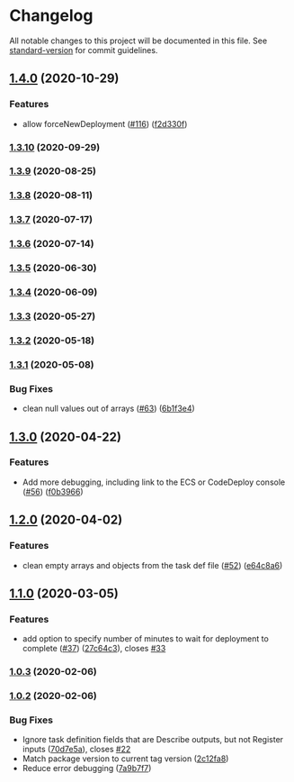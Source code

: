 # Changelog

All notable changes to this project will be documented in this file. See [standard-version](https://github.com/conventional-changelog/standard-version) for commit guidelines.

## [1.4.0](https://github.com/aws-actions/amazon-ecs-deploy-task-definition/compare/v1.3.10...v1.4.0) (2020-10-29)


### Features

* allow forceNewDeployment ([#116](https://github.com/aws-actions/amazon-ecs-deploy-task-definition/issues/116)) ([f2d330f](https://github.com/aws-actions/amazon-ecs-deploy-task-definition/commit/f2d330fcd84477fa5332a7f18acb483c21e31bee))

### [1.3.10](https://github.com/aws-actions/amazon-ecs-deploy-task-definition/compare/v1.3.9...v1.3.10) (2020-09-29)

### [1.3.9](https://github.com/aws-actions/amazon-ecs-deploy-task-definition/compare/v1.3.8...v1.3.9) (2020-08-25)

### [1.3.8](https://github.com/aws-actions/amazon-ecs-deploy-task-definition/compare/v1.3.7...v1.3.8) (2020-08-11)

### [1.3.7](https://github.com/aws-actions/amazon-ecs-deploy-task-definition/compare/v1.3.6...v1.3.7) (2020-07-17)

### [1.3.6](https://github.com/aws-actions/amazon-ecs-deploy-task-definition/compare/v1.3.5...v1.3.6) (2020-07-14)

### [1.3.5](https://github.com/aws-actions/amazon-ecs-deploy-task-definition/compare/v1.3.4...v1.3.5) (2020-06-30)

### [1.3.4](https://github.com/aws-actions/amazon-ecs-deploy-task-definition/compare/v1.3.3...v1.3.4) (2020-06-09)

### [1.3.3](https://github.com/aws-actions/amazon-ecs-deploy-task-definition/compare/v1.3.2...v1.3.3) (2020-05-27)

### [1.3.2](https://github.com/aws-actions/amazon-ecs-deploy-task-definition/compare/v1.3.1...v1.3.2) (2020-05-18)

### [1.3.1](https://github.com/aws-actions/amazon-ecs-deploy-task-definition/compare/v1.3.0...v1.3.1) (2020-05-08)


### Bug Fixes

* clean null values out of arrays ([#63](https://github.com/aws-actions/amazon-ecs-deploy-task-definition/issues/63)) ([6b1f3e4](https://github.com/aws-actions/amazon-ecs-deploy-task-definition/commit/6b1f3e4e8c4e9b191fbf70a5c79418b7eaa995a9))

## [1.3.0](https://github.com/aws-actions/amazon-ecs-deploy-task-definition/compare/v1.2.0...v1.3.0) (2020-04-22)


### Features

* Add more debugging, including link to the ECS or CodeDeploy console ([#56](https://github.com/aws-actions/amazon-ecs-deploy-task-definition/issues/56)) ([f0b3966](https://github.com/aws-actions/amazon-ecs-deploy-task-definition/commit/f0b3966cfef41a73fc35f3001025fb9290b3673b))

## [1.2.0](https://github.com/aws-actions/amazon-ecs-deploy-task-definition/compare/v1.1.0...v1.2.0) (2020-04-02)


### Features

* clean empty arrays and objects from the task def file ([#52](https://github.com/aws-actions/amazon-ecs-deploy-task-definition/issues/52)) ([e64c8a6](https://github.com/aws-actions/amazon-ecs-deploy-task-definition/commit/e64c8a6fd7cb8f40b6487fc0acd0a357cc1eaffd))

## [1.1.0](https://github.com/aws-actions/amazon-ecs-deploy-task-definition/compare/v1.0.3...v1.1.0) (2020-03-05)


### Features

* add option to specify number of minutes to wait for deployment to complete ([#37](https://github.com/aws-actions/amazon-ecs-deploy-task-definition/issues/37)) ([27c64c3](https://github.com/aws-actions/amazon-ecs-deploy-task-definition/commit/27c64c3fabb355c8a4311a02eaf507f684adc033)), closes [#33](https://github.com/aws-actions/amazon-ecs-deploy-task-definition/issues/33)

### [1.0.3](https://github.com/aws-actions/amazon-ecs-deploy-task-definition/compare/v1.0.2...v1.0.3) (2020-02-06)

### [1.0.2](https://github.com/aws-actions/amazon-ecs-deploy-task-definition/compare/v1.0.1...v1.0.2) (2020-02-06)


### Bug Fixes

* Ignore task definition fields that are Describe outputs, but not Register inputs ([70d7e5a](https://github.com/aws-actions/amazon-ecs-deploy-task-definition/commit/70d7e5a70a160768b612a0d0db2820fb24259958)), closes [#22](https://github.com/aws-actions/amazon-ecs-deploy-task-definition/issues/22)
* Match package version to current tag version ([2c12fa8](https://github.com/aws-actions/amazon-ecs-deploy-task-definition/commit/2c12fa8bf9f89ea322d319c83cfcf8f3175bfbb1))
* Reduce error debugging ([7a9b7f7](https://github.com/aws-actions/amazon-ecs-deploy-task-definition/commit/7a9b7f71e4f9b87151c1b4e3bde474db2eee1595))

